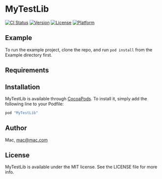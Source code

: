 # MyTestLib

[![CI Status](http://img.shields.io/travis/Mac/MyTestLib.svg?style=flat)](https://travis-ci.org/Mac/MyTestLib)
[![Version](https://img.shields.io/cocoapods/v/MyTestLib.svg?style=flat)](http://cocoapods.org/pods/MyTestLib)
[![License](https://img.shields.io/cocoapods/l/MyTestLib.svg?style=flat)](http://cocoapods.org/pods/MyTestLib)
[![Platform](https://img.shields.io/cocoapods/p/MyTestLib.svg?style=flat)](http://cocoapods.org/pods/MyTestLib)

## Example

To run the example project, clone the repo, and run `pod install` from the Example directory first.

## Requirements

## Installation

MyTestLib is available through [CocoaPods](http://cocoapods.org). To install
it, simply add the following line to your Podfile:

```ruby
pod "MyTestLib"
```

## Author

Mac, mac@mac.com

## License

MyTestLib is available under the MIT license. See the LICENSE file for more info.
